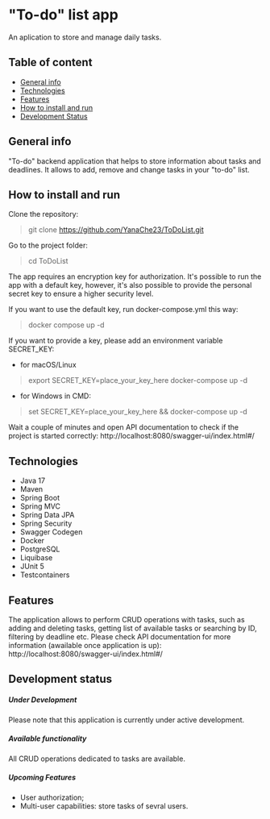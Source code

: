 # "To-do" list app
An aplication to store and manage daily tasks.

## Table of content 
 - [General info](#general-info) 
 - [Technologies](#technologies)
 - [Features](#features)
 - [How to install and run](#how-to-install-and-run)
 - [Development Status](#development-status)
 
## General info
"To-do" backend application that helps to store information about tasks and deadlines. It allows to add, remove and change tasks in your "to-do" list. 

## How to install and run 
Clone the repository: 
> git clone https://github.com/YanaChe23/ToDoList.git

Go to the project folder:
> cd ToDoList

The app requires an encryption key for authorization. It's possible to run the app with a default key, however, it's also possible to provide the personal secret key to ensure a higher security level.

If you want to use the default key, run docker-compose.yml this way: 
> docker compose up -d 

If you want to provide a key, please add an environment variable SECRET_KEY:  
- for macOS/Linux
> export SECRET_KEY=place_your_key_here docker-compose up -d

- for Windows in CMD: 
> set SECRET_KEY=place_your_key_here && docker-compose up -d

Wait a couple of minutes and open API documentation to check if the project is started correctly: 
http://localhost:8080/swagger-ui/index.html#/

## Technologies
- Java 17 
- Maven
- Spring Boot 
- Spring MVC
- Spring Data JPA
- Spring Security
- Swagger Codegen 
- Docker
- PostgreSQL
- Liquibase
- JUnit 5
- Testcontainers

## Features
The application allows to perform CRUD operations with tasks, such as adding and deleting tasks, getting list of available tasks or searching by ID, filtering by deadline etc. 
Please check API documentation for more information (awailable once application is up): http://localhost:8080/swagger-ui/index.html#/

## Development status
##### Under Development
Please note that this application is currently under active development. 
##### Available functionality 
All CRUD operations dedicated to tasks are available. 
#####  Upcoming Features
- User authorization; 
- Multi-user capabilities: store tasks of sevral users.
